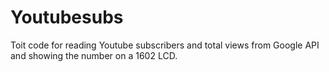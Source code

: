 # Youtubesubs
Toit code for reading Youtube subscribers and total views from Google API and showing the number on a 1602 LCD.
